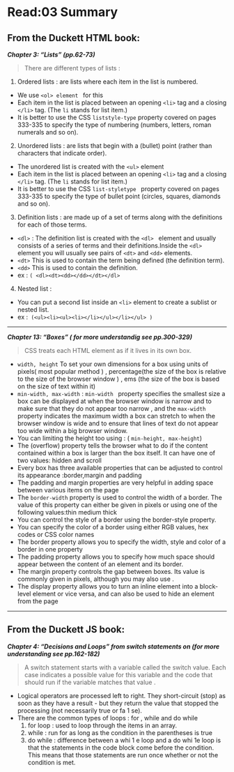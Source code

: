 # Read:03 Summary

## From the Duckett HTML book:

***Chapter 3: “Lists” (pp.62-73)***
> There are different types of lists :
1. Ordered lists : are lists where each item in the list is numbered.
  * We use `<ol> element ` for this
  * Each item in the list is placed between an opening `<li>` tag and a closing `</li>` tag. (The `li` stands for list item.)
  * It is better to use the CSS `liststyle-type` property covered on pages 333-335 to specify the type of numbering (numbers, letters, roman numerals and so on). 

2. Unordered lists : are lists that begin with a (bullet) point (rather than characters that indicate order).
  * The unordered list is created with the `<ul>` element
  * Each item in the list is placed between an opening `<li>` tag and a closing `</li>` tag. (The `li` stands for list item.)
  * It is better to use the CSS `list-styletype ` property covered on pages 333-335 to specify the type of bullet point (circles, squares, diamonds and so on). 


3. Definition lists : are made up of a set of terms along with the definitions for each of those terms.
  * `<dl>` : The definition list is created with the `<dl> ` element and usually consists of a series of terms and their definitions.Inside the `<dl>` element you will usually see pairs of `<dt>` and `<dd>` elements.
  * `<dt>` This is used to contain the term being defined (the definition term). 
  * `<dd>` This is used to contain the definition.
  * ex : `( <dl><dt><dd></dd></dt></dl> `
4. Nested list : 
  * You can put a second list inside an `<li>` element to create a sublist or nested list.
  * ex :` (<ul><li><ul><li></li></ul></li></ul> )`
  
  -----------------------------------------------------------------------------------------------------------------------------------
  
  ***Chapter 13: “Boxes” ( for more understandig see pp.300-329)***
  
  > CSS treats each HTML element as if it lives in its own box.
  *  `width, height`  To set your own dimensions for a box using units of pixels( most popular method ) , percentage(the size of the box      is relative to the size of the browser window ) , ems (the size of the box is based on the size of text within it)
  * `min-width, max-width` : `min-width ` property specifies the smallest size a box can be displayed at when the browser window is         narrow and to make sure that they do not appear too narrow , and the `max-width` property indicates the maximum width a box can         stretch to when the browser window is wide and to ensure that lines of text do not appear too wide within a big browser window.
  * You can limiting the height too using : ( `min-height, max-height`)
  * The (overflow) property tells the browser what to do if the content contained within a box is larger than the box itself. It can         have one of two values: hidden and scroll
  * Every box has three available properties that can be adjusted to control its appearance :border,margin and padding
  * The padding and margin properties are very helpful in adding space between various items on the page
  * The `border-width` property is used to control the width of a border. The value of this property can either be given in pixels or       using one of the following values:thin medium thick
  * You can control the style of a border using the border-style property. 
  * You can specify the color of a border using either RGB values, hex codes or CSS color names 
  * The border property allows you to specify the width, style and color of a border in one property 
  * The padding property allows you to specify how much space should appear between the content of an element and its border. 
  * The margin property controls the gap between boxes. Its value is commonly given in pixels, although you may also use .
  * The display property allows you to turn an inline element into a block-level element or vice versa, and can also be used to hide an     element from the page
  -----------------------------------------------------------------------------------------------------------------------------------
  ## From the Duckett JS book:
  ***Chapter 4: “Decisions and Loops” from switch statements on (for more understanding see pp.162-182)***
  > A switch statement starts with a variable called the switch value. Each case indicates a possible value for
   this variable and the code that should run if the variable matches that value . 
  * Logical operators are processed left to right. They short-circuit (stop) as soon as they have a result - but they return the value       that stopped the processing (not necessarily true or fa 1 se). 
  * There are the common types of loops : for , while and do while
     1. for loop : used to loop through the items in an array. 
     2. while : run for as long as the condition in the parentheses is true
     3. do while : difference between a whi 1 e loop and a do whi 1e  loop is that the statements in the code block come before the             condition. This means that those statements are run once whether or not the condition is met.
  




  
  
  
  
  
  
  
  
  
  
  
